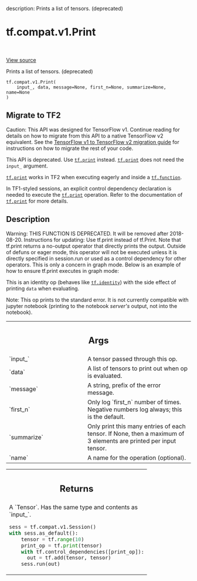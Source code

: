 description: Prints a list of tensors. (deprecated)

<div itemscope itemtype="http://developers.google.com/ReferenceObject">
<meta itemprop="name" content="tf.compat.v1.Print" />
<meta itemprop="path" content="Stable" />
</div>

# tf.compat.v1.Print

<!-- Insert buttons and diff -->

<table class="tfo-notebook-buttons tfo-api nocontent" align="left">

</table>

<a target="_blank" href="/code/stable/tensorflow/python/ops/logging_ops.py">View source</a>



Prints a list of tensors. (deprecated)

<pre class="devsite-click-to-copy prettyprint lang-py tfo-signature-link">
<code>tf.compat.v1.Print(
    input_, data, message=None, first_n=None, summarize=None, name=None
)
</code></pre>





 <section><devsite-expandable expanded>
 <h2 class="showalways">Migrate to TF2</h2>

Caution: This API was designed for TensorFlow v1.
Continue reading for details on how to migrate from this API to a native
TensorFlow v2 equivalent. See the
[TensorFlow v1 to TensorFlow v2 migration guide](https://www.tensorflow.org/guide/migrate)
for instructions on how to migrate the rest of your code.

This API is deprecated. Use <a href="../../../tf/print.md"><code>tf.print</code></a> instead. <a href="../../../tf/print.md"><code>tf.print</code></a> does not need the
`input_` argument.

<a href="../../../tf/print.md"><code>tf.print</code></a> works in TF2 when executing eagerly and inside a <a href="../../../tf/function.md"><code>tf.function</code></a>.

In TF1-styled sessions, an explicit control dependency declaration is needed
to execute the <a href="../../../tf/print.md"><code>tf.print</code></a> operation. Refer to the documentation of
<a href="../../../tf/print.md"><code>tf.print</code></a> for more details.


 </aside></devsite-expandable></section>

<h2>Description</h2>

<!-- Placeholder for "Used in" -->

Warning: THIS FUNCTION IS DEPRECATED. It will be removed after 2018-08-20.
Instructions for updating:
Use tf.print instead of tf.Print. Note that tf.print returns a no-output operator that directly prints the output. Outside of defuns or eager mode, this operator will not be executed unless it is directly specified in session.run or used as a control dependency for other operators. This is only a concern in graph mode. Below is an example of how to ensure tf.print executes in graph mode:


This is an identity op (behaves like <a href="../../../tf/identity.md"><code>tf.identity</code></a>) with the side effect
of printing `data` when evaluating.

Note: This op prints to the standard error. It is not currently compatible
  with jupyter notebook (printing to the notebook *server's* output, not into
  the notebook).



<!-- Tabular view -->
 <table class="responsive fixed orange">
<colgroup><col width="214px"><col></colgroup>
<tr><th colspan="2"><h2 class="add-link">Args</h2></th></tr>

<tr>
<td>
`input_`
</td>
<td>
A tensor passed through this op.
</td>
</tr><tr>
<td>
`data`
</td>
<td>
A list of tensors to print out when op is evaluated.
</td>
</tr><tr>
<td>
`message`
</td>
<td>
A string, prefix of the error message.
</td>
</tr><tr>
<td>
`first_n`
</td>
<td>
Only log `first_n` number of times. Negative numbers log always;
this is the default.
</td>
</tr><tr>
<td>
`summarize`
</td>
<td>
Only print this many entries of each tensor. If None, then a
maximum of 3 elements are printed per input tensor.
</td>
</tr><tr>
<td>
`name`
</td>
<td>
A name for the operation (optional).
</td>
</tr>
</table>



<!-- Tabular view -->
 <table class="responsive fixed orange">
<colgroup><col width="214px"><col></colgroup>
<tr><th colspan="2"><h2 class="add-link">Returns</h2></th></tr>
<tr class="alt">
<td colspan="2">
A `Tensor`. Has the same type and contents as `input_`.

```python
sess = tf.compat.v1.Session()
with sess.as_default():
    tensor = tf.range(10)
    print_op = tf.print(tensor)
    with tf.control_dependencies([print_op]):
      out = tf.add(tensor, tensor)
    sess.run(out)
```
</td>
</tr>

</table>

